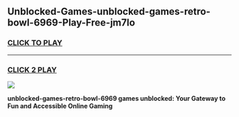 
## Unblocked-Games-unblocked-games-retro-bowl-6969-Play-Free-jm7lo
<h3>
<a href="https://premium76.site?title=unblocked-games-retro-bowl-6969&ref=18A1">CLICK TO PLAY</a></h3>
<hr>

<h3>
<a href="https://premium76.site?title=unblocked-games-retro-bowl-6969&ref=18A1">CLICK 2 PLAY</a>
  
</h3>

<a href="https://premium76.site?title=unblocked-games-retro-bowl-6969&ref=18A1"><img src="https://clearcache.store/games.png"></a>


**unblocked-games-retro-bowl-6969 games unblocked: Your Gateway to Fun and Accessible Online Gaming**
